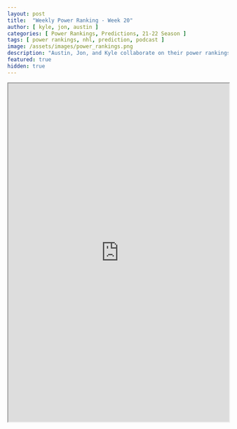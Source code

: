 ```yaml
---
layout: post
title:  "Weekly Power Ranking - Week 20"
author: [ kyle, jon, austin ]
categories: [ Power Rankings, Predictions, 21-22 Season ]
tags: [ power rankings, nhl, prediction, podcast ]
image: /assets/images/power_rankings.png
description: "Austin, Jon, and Kyle collaborate on their power rankings for week 20 of the NHL 2021 season."
featured: true
hidden: true
---
```


<iframe src="https://docs.google.com/spreadsheets/d/e/2PACX-1vQWJynI-tn9IlsxTH9iS9ZTRhjpPGYuzvpriFursI1LZmhxv7QI_Hni974KbRQFEBblm1k2gS582GNL/pubhtml?gid=0&amp;single=true&amp;widget=true&amp;headers=false"  width="100%" height="770"></iframe>
